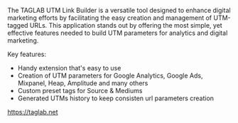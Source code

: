 The TAGLAB UTM Link Builder is a versatile tool designed to enhance digital marketing efforts by facilitating the easy creation and management of UTM-tagged URLs. This application stands out by offering the most simple, yet effective features needed to build UTM parameters for analytics and digital marketing.

Key features:
- Handy extension that's easy to use
- Creation of UTM parameters for Google Analytics, Google Ads, Mixpanel, Heap, Amplitude and many others
- Custom preset tags for Source & Mediums
- Generated UTMs history to keep consisten url parameters creation

https://taglab.net